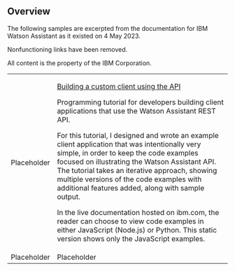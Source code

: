 ## Overview

The following samples are excerpted from the documentation for IBM Watson Assistant as it existed on 4 May 2023.

Nonfunctioning links have been removed.

All content is the property of the IBM Corporation.

<table>
  <tr>
    <td>Placeholder</td>
    <td>
      <p><a href="api-client.html">Building a custom client using the API</a></p>
      <p>Programming tutorial for developers building client applications that use the Watson Assistant REST API.</p>
      <p>For this tutorial, I designed and wrote an example client application that was intentionally very simple, in order to keep the code examples focused on illustrating the Watson Assistant API. The tutorial takes an iterative approach, showing multiple versions of the code examples with additional features added, along with sample output.</p>
      <p>
      In the live documentation hosted on ibm.com, the reader can choose to view code examples in either JavaScript (Node.js) or Python. This static version shows only the JavaScript examples.
      </p>
    </td>
  </tr>
  <tr>
    <td>Placeholder</td>
    <td>Placeholder
  </tr>
</table>
